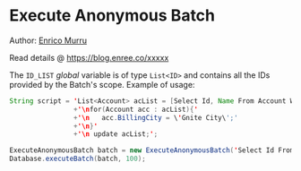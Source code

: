 # Execute Anonymous Batch

Author: [Enrico Murru](https://enree.co)

Read details @ https://blog.enree.co/xxxxx

The `ID_LIST` *global* variable is of type `List<ID>` and contains all the IDs provided by the Batch's scope.
Example of usage:

```java
String script = 'List<Account> acList = [Select Id, Name From Account Where Id IN :ID_LIST];' 
				+'\nfor(Account acc : acList){'
                +'\n   acc.BillingCity = \'Gnite City\';'
                +'\n}'
				+'\n update acList;';

ExecuteAnonymousBatch batch = new ExecuteAnonymousBatch('Select Id From Account limit 1',script, true);
Database.executeBatch(batch, 100);
```